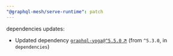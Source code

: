 ```yaml
---
"@graphql-mesh/serve-runtime": patch
---
```

dependencies updates:
  - Updated dependency [`graphql-yoga@^5.5.0` ↗︎](https://www.npmjs.com/package/graphql-yoga/v/5.5.0) (from `^5.3.0`, in `dependencies`)
